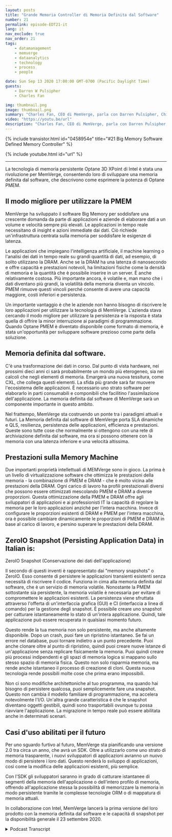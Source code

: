 ```yaml
---
layout: posts
title: "Grande Memoria Controller di Memoria Definita dal Software"
number: 21
permalink: episode-EDT21-it
lang: it
nav_exclude: true
nav_order: 21
tags:
    - datamanagement
    - memverge
    - dataanalytics
    - technology
    - process
    - people

date: Sun Sep 13 2020 17:00:00 GMT-0700 (Pacific Daylight Time)
guests:
    - Darren W Pulsipher
    - Charles Fan

img: thumbnail.png
image: thumbnail.png
summary: "Charles Fan, CEO di MemVerge, parla con Darren Pulsipher, Chief Solutions Architect, Settore Pubblico, Intel, sulla loro nuova tecnologia, i controller di memoria software-defined Big Memory. La tecnologia utilizza la memoria persistente Intel 3D XPoint Optane per colmare efficientemente il divario tra le architetture attuali e future, offrendo una capacità maggiore, costi più bassi e persistenza."
video: "https://youtu.be/url"
description: "Charles Fan, CEO di MemVerge, parla con Darren Pulsipher, Chief Solutions Architect, Settore Pubblico, Intel, sulla loro nuova tecnologia, i controller di memoria software-defined Big Memory. La tecnologia utilizza la memoria persistente Intel 3D XPoint Optane per colmare efficientemente il divario tra le architetture attuali e future, offrendo una capacità maggiore, costi più bassi e persistenza."
---
```


<div>
{% include transistor.html id="0458954e" title="#21 Big Memory Software Defined Memory Controller" %}

{% include youtube.html id="url" %}
</div>

---

La tecnologia di memoria persistente Optane 3D XPoint di Intel è stata una rivoluzione per MemVerge, consentendo loro di sviluppare una memoria definita dal software, che descrivono come esprimere la potenza di Optane PMEM.

## Il modo migliore per utilizzare la PMEM

MemVerge ha sviluppato il software Big Memory per soddisfare una crescente domanda da parte di applicazioni e aziende di elaborare dati a un volume e velocità sempre più elevati. Le applicazioni in tempo reale necessitano di insight e azioni immediate dai dati. Ciò richiede un'infrastruttura centrata sulla memoria per soddisfare le esigenze di latenza.

Le applicazioni che impiegano l'intelligenza artificiale, il machine learning o l'analisi dei dati in tempo reale su grandi quantità di dati, ad esempio, di solito utilizzano la DRAM. Anche se la DRAM ha una latenza di nanosecondo e offre capacità e prestazioni notevoli, ha limitazioni fisiche come la densità di memoria e la quantità che è possibile inserire in un server. È anche relativamente costosa. Più importante ancora, è volatile e, man mano che i dati diventano più grandi, la volatilità della memoria diventa un vincolo. PMEM rimuove questi vincoli perché consente di avere una capacità maggiore, costi inferiori e persistenza.

Un importante vantaggio è che le aziende non hanno bisogno di riscrivere le loro applicazioni per utilizzare la tecnologia di MemVerge. L'azienda stava cercando il modo migliore per utilizzare la persistenza e la risposta è stata quella di offrire la minor interruzione ai paradigmi di programmazione. Quando Optane PMEM è diventato disponibile come formato di memoria, è stata un'opportunità per sviluppare software prezioso come parte della soluzione.

## Memoria definita dal software.

C'è una trasformazione dei dati in corso. Dal punto di vista hardware, nei prossimi dieci anni ci sarà probabilmente un mondo più eterogeneo, sia nei calcoli che negli elementi di memoria. Emargerà una nuova tessitura, come CXL, che collega questi elementi. La sfida più grande sarà far muovere l'ecosistema delle applicazioni. È necessario uno strato software per elaborarlo in parti consumabili e componibili che facilitino l'assimilazione dell'applicazione. La memoria definita dal software di MemVerge sarà un componente importante in questo ambito.

Nel frattempo, MemVerge sta costruendo un ponte tra i paradigmi attuali e futuri. La Memoria definita dal software di MemVerge porta SLA dinamiche e QLS, resilienza, persistenza delle applicazioni, efficienza e prestazioni. Queste sono tutte cose che normalmente si ottengono con una rete di archiviazione definita dal software, ma ora si possono ottenere con la memoria con una latenza inferiore e una velocità altissima.

## Prestazioni sulla Memory Machine

Due importanti proprietà intellettuali di MEMVerge sono in gioco. La prima è un livello di virtualizzazione software che ottimizza le prestazioni della memoria - la combinazione di PMEM e DRAM - che è molto vicina alle prestazioni della DRAM. Ogni carico di lavoro ha profili prestazionali diversi che possono essere ottimizzati mescolando PMEM e DRAM a diverse proporzioni. Questa ottimizzazione della PMEM e DRAM offre agli sviluppatori di applicazioni e ai professionisti IT la capacità di regolare la memoria per le loro applicazioni anziché per l'intera macchina. Invece di configurare le proporzioni esistenti di DRAM e PMEM per l'intera macchina, ora è possibile cambiare dinamicamente le proporzioni di PMEM e DRAM in base al carico di lavoro, e persino superare le prestazioni della DRAM.

## ZeroIO Snapshot (Persisting Application Data) in Italian is:

ZeroIO Snapshot (Conservazione dei dati dell'applicazione)

Il secondo di questi inventi è rappresentato dai "memory snapshots" o ZeroIO. Esso consente di persistere le applicazioni transienti esistenti senza necessità di riscrivere il codice. Funziona in cima alla memoria definita dal software, che è un servizio di memoria volatile. Nonostante la PMEM sottostante sia persistente, la memoria volatile è necessaria per evitare di compromettere le applicazioni esistenti. La persistenza viene sfruttata attraverso l'offerta di un'interfaccia grafica (GUI) e CI (interfaccia a linea di comando) per la gestione degli snapshot. È possibile creare uno snapshot per catturare istantaneamente lo stato di un'intera applicazione. Quindi, tale applicazione può essere recuperata in qualsiasi momento futuro.

Questo rende la tua memoria non solo persistente, ma anche altamente disponibile. Dopo un crash, puoi fare un ripristino istantaneo. Se fai un errore nel database, puoi tornare indietro a un punto precedente. Puoi anche clonare oltre al punto di ripristino, quindi puoi creare nuove istanze di un'applicazione senza replicare fisicamente la memoria. Puoi quindi creare più processi indipendenti e gli spazi di memoria logica si mappano sullo stesso spazio di memoria fisica. Questo non solo risparmia memoria, ma rende anche istantaneo il processo di creazione di cloni. Questa nuova tecnologia rende possibili molte cose che prima erano impossibili.

Non ci sono modifiche architettoniche al tuo programma, ma quando hai bisogno di persistere qualcosa, puoi semplicemente fare una snapshot. Questo non cambia il modello familiare di programmazione, ma accelera notevolmente l'I/O. Un'altra grande caratteristica è che le snapshot diventano oggetti gestibili, quindi sono trasportabili ovunque tu possa riavviare l'applicazione. La migrazione in tempo reale può essere abilitata anche in determinati scenari.

## Casi d'uso abilitati per il futuro

Per uno sguardo furtivo al futuro, MemVerge sta pianificando una versione 2.0 tra circa un anno, che avrà un SDK. Oltre a utilizzarlo come uno strato di memoria trasparente, i nuovi sviluppatori di applicazioni avranno un nuovo modo di persistere i loro dati. Questo renderà lo sviluppo di applicazioni, così come la modifica delle applicazioni esistenti, più semplice.

Con l'SDK gli sviluppatori saranno in grado di catturare istantanee di segmenti della memoria dell'applicazione o dell'intero profilo di memoria, offrendo all'applicazione stessa la possibilità di memorizzare la memoria in modo persistente tramite le complesse tecnologie ORM o di mappatura di memoria attuali.

In collaborazione con Intel, MemVerge lancerà la prima versione del loro prodotto con la memoria definita dal software e le capacità di snapshot per la disponibilità generale il 23 settembre 2020.



<details>
<summary> Podcast Transcript </summary>

<p></p>

</details>
